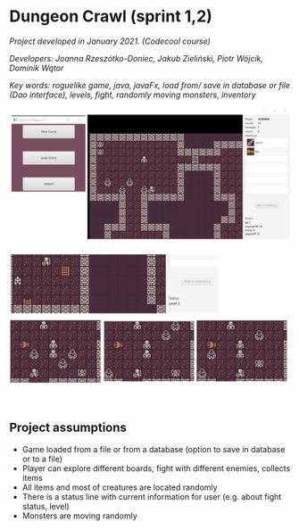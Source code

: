 # Dungeon Crawl (sprint 1,2)

_Project developed in January 2021. (Codecool course)_ 

_Developers: Joanna Rzeszótko-Doniec, Jakub Zieliński, Piotr Wójcik, Dominik Wątor_

_Key words: roguelike game, java, javaFx, load from/ save in database or file (Dao interface), levels, fight, randomly moving monsters, inventory_


![new-game](printscreens/new_game.png)
![monsters-moving](printscreens/monsters_moving.png)

## Project assumptions

- Game loaded from a file or from a database  (option to save in database or to a file)
- Player can explore different boards, fight with different enemies, collects items
- All items and most of creatures are located randomly 
- There is a status line with current information for user (e.g. about fight status, level)
- Monsters are moving randomly
